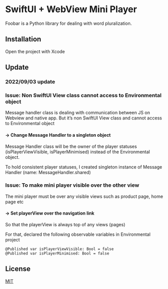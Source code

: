 # SwiftUI + WebView Mini Player

Foobar is a Python library for dealing with word pluralization.

## Installation

Open the project with Xcode


## Update

### 2022/09/03 update
### Issue: Non SwiftUI View class cannot access to Environmental object

Message handler class is dealing with communication between JS on Webview and native app. But it’s non SwiftUI View class and cannot access to Environmental object

#### -> Change Message Handler to a singleton object

Message Handler class will be the owner of the player statuses (isPlayerViewVisible, isPlayerMinimised) instead of the Environmental object.

To hold consistent player statuses, I created singleton instance of Message Handler (name: MessageHandler.shared)

### Issue: To make mini player visible over the other view

The mini player must be over any visible views such as product page, home page etc

#### -> Set playerView over the navigation link

So that the playerView is always top of any views (pages)

For that, declared the following observable variables in Environmental project

```
@Published var isPlayerViewVisible: Bool = false
@Published var isPlayerMinimised: Bool = false
```


## License
[MIT](https://choosealicense.com/licenses/mit/)
